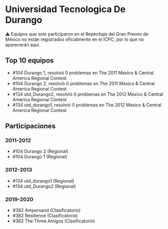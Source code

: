 # Universidad Tecnologica De Durango

:warning: Equipos que solo participaron en el Repechaje del Gran Premio de México no están registrados oficialmente en el ICPC, por lo que no aparecerán aquí.

## Top 10 equipos

- #104 Durango 1, resolvió 0 problemas en The 2011 Mexico & Central America Regional Contest
- #104 Durango 2, resolvió 0 problemas en The 2011 Mexico & Central America Regional Contest
- #134 utd_Durango2, resolvió 0 problemas en The 2012 Mexico & Central America Regional Contest
- #134 utd_durango1, resolvió 0 problemas en The 2012 Mexico & Central America Regional Contest

## Participaciones

### 2011-2012

- #104 Durango 2 (Regional)
- #104 Durango 1 (Regional)

### 2012-2013

- #134 utd_durango1 (Regional)
- #134 utd_Durango2 (Regional)

### 2019-2020

- #382 Ampersand (Clasificatorio)
- #382 Resilience (Clasificatorio)
- #382 The Three Amigos (Clasificatorio)



